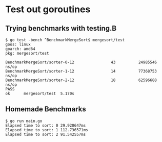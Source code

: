 # Test out goroutines

## Trying benchmarks with testing.B

```
$ go test -bench ^BenchmarkMergeSort$ mergesort/test
goos: linux
goarch: amd64
pkg: mergesort/test

BenchmarkMergeSort/sorter-0-12                43          24985546 ns/op
BenchmarkMergeSort/sorter-1-12                14          77368753 ns/op
BenchmarkMergeSort/sorter-2-12                18          62596688 ns/op
PASS
ok      mergesort/test  5.170s
```

## Homemade Benchmarks
```
$ go run main.go
Elapsed time to sort: 0 29.920647ms
Elapsed time to sort: 1 112.736571ms
Elapsed time to sort: 2 91.542557ms
```
